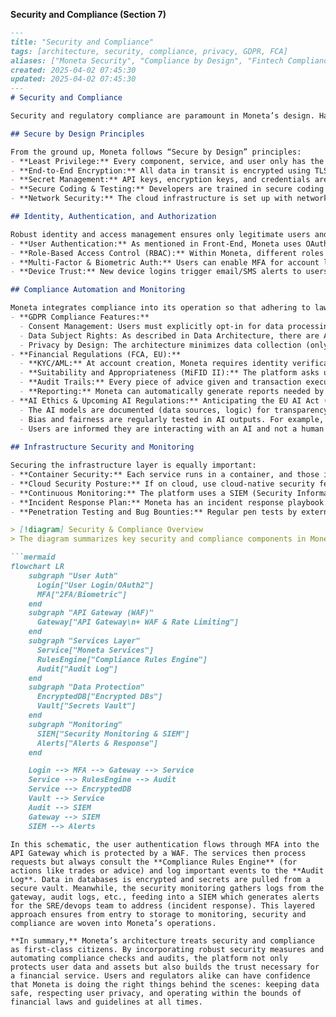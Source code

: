 
**Security and Compliance (Section 7)**

```markdown
---
title: "Security and Compliance"
tags: [architecture, security, compliance, privacy, GDPR, FCA]
aliases: ["Moneta Security", "Compliance by Design", "Fintech Compliance"]
created: 2025-04-02 07:45:30
updated: 2025-04-02 07:45:30
---
# Security and Compliance

Security and regulatory compliance are paramount in Moneta’s design. Handling personal financial data and providing investment advice means Moneta must safeguard user information against threats and strictly adhere to laws like GDPR (for data protection) and regulations from financial authorities (FCA in the UK, ESMA/EU directives, etc.). This section outlines the security measures across the stack and how compliance requirements are met through architecture and automation.

## Secure by Design Principles

From the ground up, Moneta follows “Secure by Design” principles:
- **Least Privilege:** Every component, service, and user only has the minimum access necessary. Microservices have separate credentials for their databases; an AI service, for example, cannot directly query the user database except through controlled APIs. Internal roles (like an admin interface) are partitioned so no one (not even admins) can perform actions without proper authorization checks.
- **End-to-End Encryption:** All data in transit is encrypted using TLS. This includes client-server communication (HTTPS), inter-service calls within the cluster (service mesh can enforce mTLS between microservices), and connections to external APIs. Sensitive data at rest, as mentioned, is encrypted in databases and in backups.
- **Secret Management:** API keys, encryption keys, and credentials are never hardcoded. They are stored in a secure vault (like HashiCorp Vault or a cloud key management service) and injected into services at runtime. This vault is tightly controlled and audited.
- **Secure Coding & Testing:** Developers are trained in secure coding practices. The SDLC (see Section 13) includes code analysis (static and dynamic analysis) to catch vulnerabilities like SQL injection, XSS, etc. Dependencies are scanned for known vulnerabilities using tools (like OWASP dependency-check). Before deployment, penetration tests and threat modeling are conducted for new features.
- **Network Security:** The cloud infrastructure is set up with network segmentation. Sensitive services (databases, internal APIs) are on private subnets not exposed to the internet. Only the API Gateway and specific endpoints are exposed publicly. Web Application Firewalls (WAFs) protect against common web attacks, and DDOS protection services are in place to mitigate denial of service attacks.

## Identity, Authentication, and Authorization

Robust identity and access management ensures only legitimate users and actions occur:
- **User Authentication:** As mentioned in Front-End, Moneta uses OAuth2/OIDC for user login. This can integrate with strong customer authentication (like requiring 2FA for certain actions, in line with PSD2 requirements for financial apps). Session management is secure, with short-lived access tokens and refresh tokens, to minimize risk if a token is compromised.
- **Role-Based Access Control (RBAC):** Within Moneta, different roles have different permissions. Example roles: End-user (default, can only access their own data), Support agent (can view limited user info when helping a customer, with that access being logged and consent-based where needed), Admin (system maintenance tasks, not directly accessing user data). The architecture includes an Authorization service or leverages the identity provider’s capabilities to enforce these roles on each request (the JWT might carry roles/claims that the API Gateway and services check).
- **Multi-Factor & Biometric Auth:** Users can enable MFA for account login. Mobile apps leverage device biometrics (Face ID, Touch ID) as a convenient yet secure way to authenticate or confirm transactions, abstracted through the identity service.
- **Device Trust:** New device logins trigger email/SMS alerts to users (and possibly require additional verification). The system remembers trusted devices to enhance security UX balance. 

## Compliance Automation and Monitoring

Moneta integrates compliance into its operation so that adhering to laws is not an afterthought but an automated process:
- **GDPR Compliance Features:** 
  - Consent Management: Users must explicitly opt-in for data processing that isn’t strictly necessary (e.g., using their data for improving AI models). The system tracks these consents and only allows the relevant data flows if consent exists. A Consent service or module stores these preferences and is checked by other services.
  - Data Subject Rights: As described in Data Architecture, there are APIs/tools to fulfill data access and deletion requests. Moneta can compile all of a user’s data and provide it in a machine-readable format (JSON/CSV) on request (portability right). For erasure, a workflow is triggered that scrubs personal identifiers from all systems (with a grace period if required to allow for settlements of pending transactions, etc., while still eventually deleting).
  - Privacy by Design: The architecture minimizes data collection (only what’s needed for service). For example, if the AI can function by using trend data that’s anonymized, it does so without storing the raw personal data.
- **Financial Regulations (FCA, EU):** 
  - **KYC/AML:** At account creation, Moneta requires identity verification (this could be integrated via a third-party verification service). The Compliance service ensures that every user is verified before they can invest (meeting AML rules). It also screens against sanction lists. This is automated via integration with services or databases provided by regulators.
  - **Suitability and Appropriateness (MiFID II):** The platform asks users about their investment experience and risk tolerance during onboarding. Based on this, the AI and trading functionalities are scoped (e.g., a user marked as not experienced with derivatives would not be allowed or advised to trade complex options). The compliance rules engine encodes these restrictions.
  - **Audit Trails:** Every piece of advice given and transaction executed is logged with timestamp, user, and rationale. These logs are stored immutably (using WORM storage or append-only logs) to satisfy regulators that the platform can recreate the chain of events leading to any decision or trade.
  - **Reporting:** Moneta can automatically generate reports needed by regulators, such as transaction reports, suspicious activity reports, or periodic statements to users (MiFID II requires certain disclosures). The architecture likely includes a reporting module or uses the analytics data warehouse to compile these on schedule. This reduces manual work and errors in compliance reporting.
- **AI Ethics & Upcoming AI Regulations:** Anticipating the EU AI Act (which might classify financial advisory algorithms as high-risk AI), Moneta has built-in compliance for AI:
  - The AI models are documented (data sources, logic) for transparency. There is a process for human review of the AI’s decisions, especially unusual ones, fulfilling a “human in the loop” requirement if needed.
  - Bias and fairness are regularly tested in AI outputs. For example, ensure the AI doesn’t systematically give different quality of advice based on gender or other attributes (which it ideally doesn’t even consider).
  - Users are informed they are interacting with an AI and not a human when advice is given (this is an expected requirement: transparency that an algorithm is making recommendations).
  
## Infrastructure Security and Monitoring

Securing the infrastructure layer is equally important:
- **Container Security:** Each service runs in a container, and those images are scanned for vulnerabilities. Kubernetes is configured with proper pod security policies (limiting privileges, using network policies to restrict which service can talk to which).
- **Cloud Security Posture:** If on cloud, use cloud-native security features: e.g., security groups, firewall rules, encrypted storage volumes, and regular audits of configurations. Identity and Access Management (IAM) roles on cloud ensure that if a service in Kubernetes needs to access an S3 bucket (for backups or models), it has an IAM role with narrow scope to do so.
- **Continuous Monitoring:** The platform uses a SIEM (Security Information and Event Management) system to aggregate security logs (from the WAF, from authentication events, from OS-level logs). Alerts are configured for suspicious patterns such as multiple failed logins (potential brute force attack), unusual admin access times, or anomalies in system performance that could indicate an attack (like sudden spikes that could be a DDoS).
- **Incident Response Plan:** Moneta has an incident response playbook. If a breach is suspected, there are procedures to contain and investigate. This includes having backups and the ability to redeploy clean infrastructure, communication plans to notify users/regulators if a data breach were to occur (as required by GDPR's 72-hour notification rule).
- **Penetration Testing and Bug Bounties:** Regular pen tests by external experts are scheduled (e.g., quarterly or at major releases). Moneta could also run a bug bounty program to encourage ethical hackers to find vulnerabilities, adding an extra layer of security review on an ongoing basis.

> [!diagram] Security & Compliance Overview  
> The diagram summarizes key security and compliance components in Moneta: identity management, secure enclaves for data, compliance engines, and monitoring. It shows how data flows through security checkpoints and how compliance rules are enforced at multiple stages.

```mermaid
flowchart LR
    subgraph "User Auth"
      Login["User Login/OAuth2"]
      MFA["2FA/Biometric"]
    end
    subgraph "API Gateway (WAF)"
      Gateway["API Gateway\n+ WAF & Rate Limiting"]
    end
    subgraph "Services Layer"
      Service["Moneta Services"]
      RulesEngine["Compliance Rules Engine"]
      Audit["Audit Log"]
    end
    subgraph "Data Protection"
      EncryptedDB["Encrypted DBs"]
      Vault["Secrets Vault"]
    end
    subgraph "Monitoring"
      SIEM["Security Monitoring & SIEM"]
      Alerts["Alerts & Response"]
    end

    Login --> MFA --> Gateway --> Service
    Service --> RulesEngine --> Audit
    Service --> EncryptedDB
    Vault --> Service
    Audit --> SIEM
    Gateway --> SIEM
    SIEM --> Alerts
```
```
In this schematic, the user authentication flows through MFA into the API Gateway which is protected by a WAF. The services then process requests but always consult the **Compliance Rules Engine** (for actions like trades or advice) and log important events to the **Audit Log**. Data in databases is encrypted and secrets are pulled from a secure vault. Meanwhile, the security monitoring gathers logs from the gateway, audit logs, etc., feeding into a SIEM which generates alerts for the SRE/devops team to address (incident response). This layered approach ensures from entry to storage to monitoring, security and compliance are woven into Moneta’s operations.

**In summary,** Moneta’s architecture treats security and compliance as first-class citizens. By incorporating robust security measures and automating compliance checks and audits, the platform not only protects user data and assets but also builds the trust necessary for a financial service. Users and regulators alike can have confidence that Moneta is doing the right things behind the scenes: keeping data safe, respecting user privacy, and operating within the bounds of financial laws and guidelines at all times.